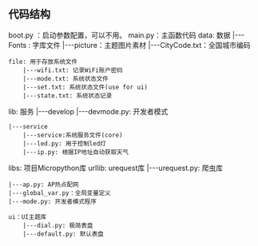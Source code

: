 ## 代码结构
boot.py ：启动参数配置，可以不用。
main.py：主函数代码
data: 数据
    |---Fonts : 字库文件
    |---picture：主题图片素材
    |---CityCode.txt：全国城市编码
    
    file: 用于存放系统文件
        |---wifi.txt: 记录WiFi账户密码
        |---mode.txt: 系统状态文件
        |---set.txt: 系统状态文件(use for ui)
        |---state.txt: 系统状态记录

lib: 服务
    |---develop
        |---devmode.py: 开发者模式
    
    |---service
        |---service:系统服务文件(core)
        |---led.py: 用于控制led灯
        |---ip.py: 根据IP地址自动获取天气

libs: 项目Micropython库
    urllib: urequest库
        |---urequest.py: 爬虫库
    
    |---ap.py: AP热点配网
    |---global_var.py：全局变量定义
    |---mode.py: 开发者模式程序
    
    ui：UI主题库 
        |---dial.py: 极简表盘
        |---default.py: 默认表盘
